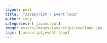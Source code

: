 ```yaml
---
layout: post
title:  "Javascript - Event loop"
author: tony
categories: [ javascript]
image: assets/images/javascript/evenloop.jpg
tags: [javascript,event loop]
---
```


